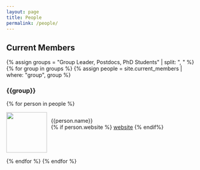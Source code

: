 ```yaml
---
layout: page
title: People
permalink: /people/
---
```


## Current Members ##
{% assign groups = "Group Leader, Postdocs, PhD Students" | split: ", " %}
{% for group in groups %}
{% assign people = site.current_members | where: "group", group %}
<br>
### {{group}} 
{% for person in people %}

<div style="overflow:hidden">

<img src="{{person.photo}}" style="width:80pt;padding-right:6pt" align="left"/>
<p>{{person.name}}<br>
{% if person.website %}
<a href="{{person.website}}">website</a>
{% endif%}
</p>

</div>

{% endfor %}
{% endfor %}
